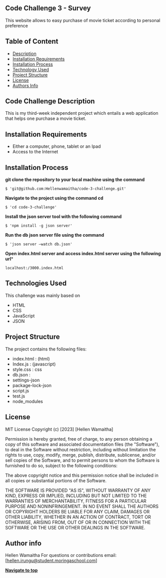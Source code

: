 ## Code Challenge 3 - Survey
This website allows to easy purchase of movie ticket according to personal preference

## Table of Content
- [Description](https://github.com/Hellenwamaitha/code-3-challenge#code-challenge-description)
- [Installation Requirements](https://github.com/Hellenwamaitha/code-3-challenge#installation-requirements)
- [Installation Process](https://github.com/Hellenwamaitha/code-3-challenge#installation-process)
- [Technology Used](https://github.com/Hellenwamaitha/code-3-challenge#technologies-used)
- [Project Structure](https://github.com/Hellenwamaitha/code-3-challenge#project-structure)
- [License](https://github.com/Hellenwamaitha/code-3-challenge#license)
- [Authors Info](https://github.com/Hellenwamaitha/code-3-challenge#author-info)

## Code Challenge Description
This is my third-week independent project which entails a web application that helps one purchase a movie ticket.

## Installation Requirements 
- Either a computer, phone, tablet or an Ipad
- Access to the Internet

## Installation Process

**git clone the repository to your local machine using the command**

```
$ 'git@github.com:Hellenwamaitha/code-3-challenge.git'
```

**Navigate to the project using the command cd**
```
$ 'cd code-3-challenge'
```
**Install the json server tool with the following command**
```
$ 'npm install -g json server'
```

**Run the db json server file using the command**

```
$ 'json server –watch db.json'
```

**Open index.html server and access index.html server using the following url***

```
localhost:/3000.index.html
```


## Technologies Used
This challenge was mainly based on
- HTML
- CSS
- JavaScript
- JSON

## Project Structure
The project contains the following files:
  - index.html : (html)
  - Index.js : (javascript)
  - style.css : css
  - db.json : 
  - settings-json
  - package-lock-json
  - script.js
  - test.js
  - node_modules
    
## License
MIT License
Copyright (c) [2023] [Hellen Wamaitha]

Permission is hereby granted, free of charge, to any person obtaining a copy
of this software and associated documentation files (the "Software"), to deal
in the Software without restriction, including without limitation the rights
to use, copy, modify, merge, publish, distribute, sublicense, and/or sell
copies of the Software, and to permit persons to whom the Software is
furnished to do so, subject to the following conditions:

The above copyright notice and this permission notice shall be included in all
copies or substantial portions of the Software.

THE SOFTWARE IS PROVIDED "AS IS", WITHOUT WARRANTY OF ANY KIND, EXPRESS OR
IMPLIED, INCLUDING BUT NOT LIMITED TO THE WARRANTIES OF MERCHANTABILITY,
FITNESS FOR A PARTICULAR PURPOSE AND NONINFRINGEMENT. IN NO EVENT SHALL THE
AUTHORS OR COPYRIGHT HOLDERS BE LIABLE FOR ANY CLAIM, DAMAGES OR OTHER
LIABILITY, WHETHER IN AN ACTION OF CONTRACT, TORT OR OTHERWISE, ARISING FROM,
OUT OF OR IN CONNECTION WITH THE SOFTWARE OR THE USE OR OTHER DEALINGS IN THE
SOFTWARE.

## Author info
Hellen Wamaitha
For questions or contributions email: [hellen.irungu@student.moringaschool.com]

  [**Navigate to top**](https://github.com/Hellenwamaitha/code-3-challenge#code-challenge-3---)
